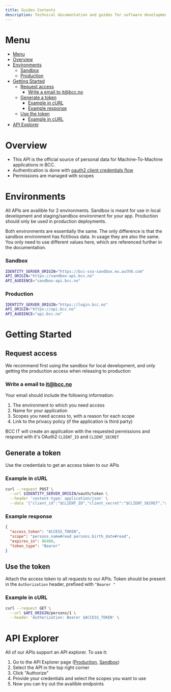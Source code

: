 ```yaml
---
title: Guides Contents
description: Technical documentation and guides for software development in BCC
---
```


# Menu
- [Menu](#menu)
- [Overview](#overview)
- [Environments](#environments)
    - [Sandbox](#sandbox)
    - [Production](#production)
- [Getting Started](#getting-started)
  - [Request access](#request-access)
    - [Write a email to it@bcc.no](#write-a-email-to-itbccno)
  - [Generate a token](#generate-a-token)
    - [Example in cURL](#example-in-curl)
    - [Example response](#example-response)
  - [Use the token](#use-the-token)
    - [Example in cURL](#example-in-curl-1)
- [API Explorer](#api-explorer)

# Overview
- This API is the official source of personal data for Machine-To-Machine applications in BCC.
- Authentication is done with [oauth2 client credentials flow](https://www.oauth.com/oauth2-servers/access-tokens/client-credentials/)
- Permissions are managed with scopes

# Environments
All APIs are availible for 2 environments. Sandbox is meant for use in local development and staging/sandbox environment for your app. Production should only be used in production deployments.

Both environments are essentially the same. The only difference is that the sandbox environment has fictitious data.
In usage they are also the same. You only need to use different values here, which are referenced further in the documentation.
### Sandbox
```sh
IDENTITY_SERVER_ORIGIN="https://bcc-sso-sandbox.eu.auth0.com"
API_ORIGIN="https://sandbox-api.bcc.no"
API_AUDIENCE="sandbox-api.bcc.no"
```
   
### Production
```sh
IDENTITY_SERVER_ORIGIN="https://login.bcc.no"
API_ORIGIN="https://api.bcc.no"
API_AUDIENCE="api.bcc.no"
```

# Getting Started

## Request access 
We recommend first using the sandbox for local development, and only getting the production access when releasing to production

### Write a email to [it@bcc.no](mailto:it@bcc.no)

Your email should include the following information:

1. The environment to which you need access
2. Name for your application
3. Scopes you need access to, with a reason for each scope
4. Link to the privacy policy (if the application is third party)

BCC IT will create an application with the requested permissions and respond with it's OAuth2 ```CLIENT_ID``` and ```CLIENT_SECRET```

## Generate a token

Use the credentials to get an access token to our APIs

### Example in cURL
```sh
curl --request POST \
  --url $IDENTITY_SERVER_ORIGIN/oauth/token \
  --header 'content-type: application/json' \
  --data '{"client_id":"$CLIENT_ID","client_secret":"$CLIENT_SECRET","audience":"$API_AUDIENCE","grant_type":"client_credentials", "scope":"persons.name#read persons.birth_date#read"}'
```

### Example response
```json
{
  "access_token": "ACCESS_TOKEN",
  "scope": "persons.name#read persons.birth_date#read",
  "expires_in": 86400,
  "token_type": "Bearer"
}
```

## Use the token

Attach the access token to all requests to our APIs.
Token should be present in the ```Authorization``` header, prefixed with ```"Bearer "```

### Example in cURL
```sh
curl --request GET \
  --url $API_ORIGIN/persons/1 \
  --header 'Authorization: Bearer $ACCESS_TOKEN' \
```

# API Explorer

All of our APIs support an API explorer. To use it:

1. Go to the API Explorer page ([Production](https://api.bcc.no/docs/), [Sandbox](https://sandbox-api.bcc.no/docs/))
2. Select the API in the top right corner
3. Click "Authorize"
4. Provide your credentials and select the scopes you want to use
5. Now you can try out the availible endpoints
